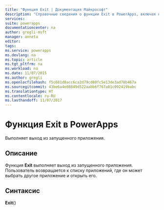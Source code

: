 ```yaml
---
title: "Функция Exit | Документация Майкрософт"
description: "Справочные сведения о функции Exit в PowerApps, включая описание синтаксиса и примеры."
services: 
suite: powerapps
documentationcenter: na
author: gregli-msft
manager: anneta
editor: 
tags: 
ms.service: powerapps
ms.devlang: na
ms.topic: article
ms.tgt_pltfrm: na
ms.workload: na
ms.date: 11/07/2015
ms.author: gregli
ms.openlocfilehash: f5c681d0acc6ca2d79cd80fc5e13de3ad78b467a
ms.sourcegitcommit: 43be6a4e08849d522aabb6f767a81c092419babc
ms.translationtype: HT
ms.contentlocale: ru-RU
ms.lasthandoff: 11/07/2017
---
```

# <a name="exit-function-in-powerapps"></a>Функция Exit в PowerApps
Выполняет выход из запущенного приложения.

## <a name="description"></a>Описание
Функция **Exit** выполняет выход из запущенного приложения.  Пользователь возвращается к списку приложений, где он может выбрать другое приложение и открыть его.

## <a name="syntax"></a>Синтаксис
**Exit**()

